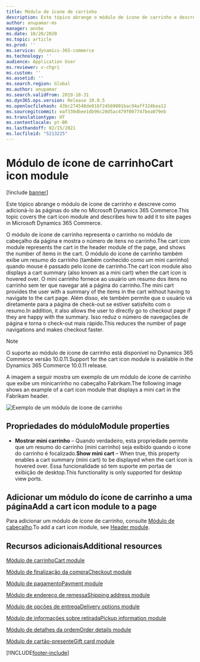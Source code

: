 ```yaml
---
title: Módulo de ícone de carrinho
description: Este tópico abrange o módulo de ícone de carrinho e descreve como adicioná-lo às páginas do site no Microsoft Dynamics 365 Commerce.
author: anupamar-ms
manager: annbe
ms.date: 10/20/2020
ms.topic: article
ms.prod: ''
ms.service: dynamics-365-commerce
ms.technology: ''
audience: Application User
ms.reviewer: v-chgri
ms.custom: ''
ms.assetid: ''
ms.search.region: Global
ms.author: anupamar
ms.search.validFrom: 2019-10-31
ms.dyn365.ops.version: Release 10.0.5
ms.openlocfilehash: 43bc274548de016f24569001bac94aff324bea12
ms.sourcegitcommit: eaf330dbee1db96c20d5ac479f007747bea079eb
ms.translationtype: HT
ms.contentlocale: pt-BR
ms.lasthandoff: 02/15/2021
ms.locfileid: "5213225"
---
```

# <a name="cart-icon-module"></a><span data-ttu-id="5a50e-103">Módulo de ícone de carrinho</span><span class="sxs-lookup"><span data-stu-id="5a50e-103">Cart icon module</span></span>

[!include [banner](includes/banner.md)]

<span data-ttu-id="5a50e-104">Este tópico abrange o módulo de ícone de carrinho e descreve como adicioná-lo às páginas do site no Microsoft Dynamics 365 Commerce.</span><span class="sxs-lookup"><span data-stu-id="5a50e-104">This topic covers the cart icon module and describes how to add it to site pages in Microsoft Dynamics 365 Commerce.</span></span>

<span data-ttu-id="5a50e-105">O módulo de ícone de carrinho representa o carrinho no módulo de cabeçalho da página e mostra o número de itens no carrinho.</span><span class="sxs-lookup"><span data-stu-id="5a50e-105">The cart icon module represents the cart in the header module of the page, and shows the number of items in the cart.</span></span> <span data-ttu-id="5a50e-106">O módulo do ícone de carrinho também exibe um resumo do carrinho (também conhecido como um mini carrinho) quando mouse é passado pelo ícone de carrinho.</span><span class="sxs-lookup"><span data-stu-id="5a50e-106">The cart icon module also displays a cart summary (also known as a mini cart) when the cart icon is hovered over.</span></span> <span data-ttu-id="5a50e-107">O mini carrinho fornece ao usuário um resumo dos itens no carrinho sem ter que navegar até a página do carrinho.</span><span class="sxs-lookup"><span data-stu-id="5a50e-107">The mini cart provides the user with a summary of the items in the cart without having to navigate to the cart page.</span></span> <span data-ttu-id="5a50e-108">Além disso, ele também permite que o usuário vá diretamente para a página de check-out se estiver satisfeito com o resumo.</span><span class="sxs-lookup"><span data-stu-id="5a50e-108">In addition, it also allows the user to directly go to checkout page if they are happy with the summary.</span></span> <span data-ttu-id="5a50e-109">Isso reduz o número de navegações de página e torna o check-out mais rápido.</span><span class="sxs-lookup"><span data-stu-id="5a50e-109">This reduces the number of page navigations and makes checkout faster.</span></span> 

> [!NOTE]
> <span data-ttu-id="5a50e-110">O suporte ao módulo de ícone de carrinho está disponível no Dynamics 365 Commerce versão 10.0.11.</span><span class="sxs-lookup"><span data-stu-id="5a50e-110">Support for the cart icon module is available in the Dynamics 365 Commerce 10.0.11 release.</span></span>

<span data-ttu-id="5a50e-111">A imagem a seguir mostra um exemplo de um módulo de ícone de carrinho que exibe um minicarrinho no cabeçalho Fabrikam.</span><span class="sxs-lookup"><span data-stu-id="5a50e-111">The following image shows an example of a cart icon module that displays a mini cart in the Fabrikam header.</span></span>

![Exemplo de um módulo de ícone de carrinho](./media/ecommerce-Minicart.PNG)

## <a name="module-properties"></a><span data-ttu-id="5a50e-113">Propriedades do módulo</span><span class="sxs-lookup"><span data-stu-id="5a50e-113">Module properties</span></span>

- <span data-ttu-id="5a50e-114">**Mostrar mini carrinho** – Quando verdadeiro, esta propriedade permite que um resumo do carrinho (mini carrinho) seja exibido quando o ícone do carrinho é focalizado.</span><span class="sxs-lookup"><span data-stu-id="5a50e-114">**Show mini cart** – When true, this property enables a cart summary (mini cart) to be displayed when the cart icon is hovered over.</span></span> <span data-ttu-id="5a50e-115">Essa funcionalidade só tem suporte em portas de exibição de desktop.</span><span class="sxs-lookup"><span data-stu-id="5a50e-115">This functionality is only supported for desktop view ports.</span></span>

## <a name="add-a-cart-icon-module-to-a-page"></a><span data-ttu-id="5a50e-116">Adicionar um módulo do ícone de carrinho a uma página</span><span class="sxs-lookup"><span data-stu-id="5a50e-116">Add a cart icon module to a page</span></span>

<span data-ttu-id="5a50e-117">Para adicionar um módulo de ícone de carrinho, consulte [Módulo de cabeçalho](author-header-module.md).</span><span class="sxs-lookup"><span data-stu-id="5a50e-117">To add a cart icon module, see [Header module](author-header-module.md).</span></span>

## <a name="additional-resources"></a><span data-ttu-id="5a50e-118">Recursos adicionais</span><span class="sxs-lookup"><span data-stu-id="5a50e-118">Additional resources</span></span>

[<span data-ttu-id="5a50e-119">Módulo de carrinho</span><span class="sxs-lookup"><span data-stu-id="5a50e-119">Cart module</span></span>](add-cart-module.md)

[<span data-ttu-id="5a50e-120">Módulo de finalização da compra</span><span class="sxs-lookup"><span data-stu-id="5a50e-120">Checkout module</span></span>](add-checkout-module.md)

[<span data-ttu-id="5a50e-121">Módulo de pagamento</span><span class="sxs-lookup"><span data-stu-id="5a50e-121">Payment module</span></span>](payment-module.md)

[<span data-ttu-id="5a50e-122">Módulo de endereço de remessa</span><span class="sxs-lookup"><span data-stu-id="5a50e-122">Shipping address module</span></span>](ship-address-module.md)

[<span data-ttu-id="5a50e-123">Módulo de opções de entrega</span><span class="sxs-lookup"><span data-stu-id="5a50e-123">Delivery options module</span></span>](delivery-options-module.md)

[<span data-ttu-id="5a50e-124">Módulo de informações sobre retirada</span><span class="sxs-lookup"><span data-stu-id="5a50e-124">Pickup information module</span></span>](pickup-info-module.md)

[<span data-ttu-id="5a50e-125">Módulo de detalhes da ordem</span><span class="sxs-lookup"><span data-stu-id="5a50e-125">Order details module</span></span>](order-confirmation-module.md)

[<span data-ttu-id="5a50e-126">Módulo de cartão-presente</span><span class="sxs-lookup"><span data-stu-id="5a50e-126">Gift card module</span></span>](add-giftcard.md)


[!INCLUDE[footer-include](../includes/footer-banner.md)]
